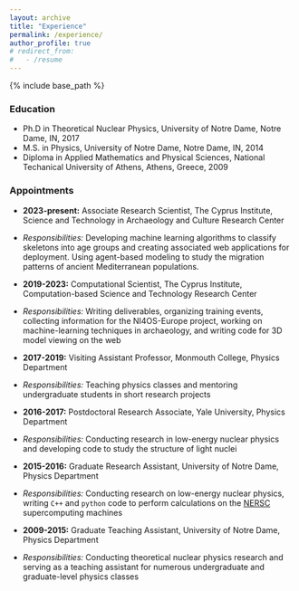 ```yaml
---
layout: archive
title: "Experience"
permalink: /experience/
author_profile: true
# redirect_from:
#   - /resume
---
```


{% include base_path %}


### Education

* Ph.D in Theoretical Nuclear Physics, University of Notre Dame, Notre Dame, IN, 2017 
* M.S. in Physics, University of Notre Dame, Notre Dame, IN, 2014 
* Diploma in Applied Mathematics and Physical Sciences, National Techanical University of Athens, Athens, Greece, 2009 

### Appointments

* **2023-present:** Associate Research Scientist, The Cyprus Institute, Science and Technology in Archaeology and Culture Research Center 
* *Responsibilities:* Developing machine learning algorithms to classify skeletons into age groups and 
  creating associated web applications for deployment. Using agent-based modeling to study the migration 
  patterns of ancient Mediterranean populations.

* **2019-2023:** Computational Scientist, The Cyprus Institute, Computation-based Science and Technology Research Center 
* *Responsibilities:* Writing deliverables, organizing training events, collecting information for the 
  NI4OS-Europe project, working on machine-learning techniques in archaeology, and writing code for 3D 
  model viewing on the web

* **2017-2019:** Visiting Assistant Professor, Monmouth College, Physics Department 
* *Responsibilities:* Teaching physics classes and mentoring undergraduate 
  students in short research projects 

* **2016-2017:** Postdoctoral Research Associate, Yale University, Physics Department 
* *Responsibilities:* Conducting research in low-energy nuclear physics and 
  developing code to study the structure of light nuclei 

* **2015-2016:** Graduate Research Assistant, University of Notre Dame, Physics Department 
* *Responsibilities:* Conducting research on low-energy nuclear physics, 
  writing `C++` and `python` code to perform calculations on the [NERSC](https://www.nersc.gov/) supercomputing machines
  

* **2009-2015:** Graduate Teaching Assistant, University of Notre Dame, Physics Department 
* *Responsibilities:* Conducting theoretical nuclear physics research and 
  serving as a teaching assistant for numerous undergraduate and graduate-level physics classes 



<!-- * Summer 2015: Research Assistant
  * Github University
  * Duties included: Tagging issues
  * Supervisor: Professor Git

* Fall 2015: Research Assistant
  * Github University
  * Duties included: Merging pull requests
  * Supervisor: Professor Hub -->
  
<!-- Skills
======
* Scientific 
* Skill 2
  * Sub-skill 2.1
  * Sub-skill 2.2
  * Sub-skill 2.3
* Skill 3 -->

<!-- Publications
======
  <ul>{% for post in site.publications %}
    {% include archive-single-cv.html %}
  {% endfor %}</ul>
  
Talks
======
  <ul>{% for post in site.talks %}
    {% include archive-single-talk-cv.html %}
  {% endfor %}</ul>
  
Teaching
======
  <ul>{% for post in site.teaching %}
    {% include archive-single-cv.html %}
  {% endfor %}</ul>
  
Service and leadership
======
* Currently signed in to 43 different slack teams -->
